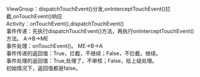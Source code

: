 ##  
ViewGroup：dispatchTouchEvent()分发,onInterceptTouchEvent()拦截,onTouchEvent()响应  
Activity：onTouchEvent(),dispatchTouchEvent()  
事件传递：先执行dispatchTouchEvent()方法，再执行onInterceptTouchEvent()方法。 A→B→ME  
事件处理：onTouchEvent()。 ME→B→A  
事件传递的返回值：True，拦截，不继续；False，不拦截，继续。  
事件处理的返回值：True,处理了，不审核；False，给上级处理。  
初始情况下，返回值都是false。  

